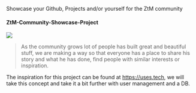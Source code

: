 
Showcase your Github, Projects and/or yourself for the ZtM community
#### ZtM-Community-Showcase-Project
[![](https://img.shields.io/badge/ANGULAR%20PROJECT-ZtM%20COMMUNITY%20SHOWCASE%20PROJECT%20-DD0031?style=for-the-badge&logo=Angular)](https://github.com/Yejielw/ztm-community-showcase-project)
> As the community grows lot of people has built great and beautiful stuff, we are making a way so that everyone has a place to share his story and what he has done, find people with similar interests or inspiration.

The inspiration for this project can be found at https://uses.tech, we will take this concept and take it a bit further with user management and a DB.

